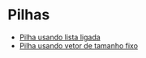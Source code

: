 # Pilhas
* [Pilha usando lista ligada](/Estruturas%20de%20dados/Pilhas/Pilha_ll/)
* [Pilha usando vetor de tamanho fixo](/Estruturas%20de%20dados/Pilhas/Pilha_v/)
